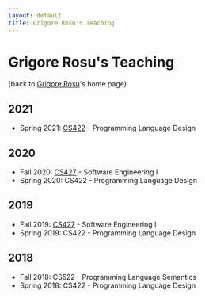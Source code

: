 ```yaml
---
layout: default
title: Grigore Rosu's Teaching
---
```


# Grigore Rosu's Teaching

(back to [Grigore Rosu]({{site.baseurl}}//people/grigore-rosu/index.html)'s home page)

## 2021

- Spring 2021:
  [CS422]({{site.baseurl}}/teaching/2021/cs422/index.html) - Programming Language Design

## 2020

- Fall 2020: 
  [CS427](https://wiki.cites.illinois.edu/wiki/display/cs427fa20) - Software Engineering I
- Spring 2020:
  CS422 - Programming Language Design

## 2019

- Fall 2019:
  [CS427](https://wiki.cites.illinois.edu/wiki/display/cs427fa19) - Software Engineering I
- Spring 2019:
  CS422 - Programming Language Design

## 2018

- Fall 2018:
  CS522 - Programming Language Semantics
- Spring 2018:
  CS422 - Programming Language Design
